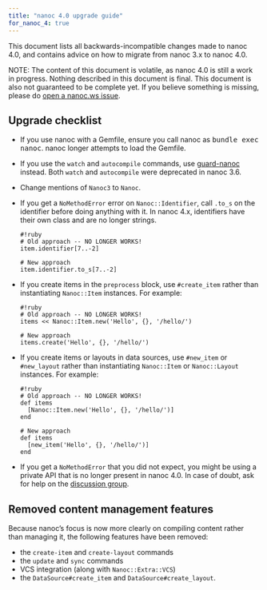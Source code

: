 ```yaml
---
title: "nanoc 4.0 upgrade guide"
for_nanoc_4: true
---
```


This document lists all backwards-incompatible changes made to nanoc 4.0, and contains advice on how to migrate from nanoc 3.x to nanoc 4.0.

NOTE: The content of this document is volatile, as nanoc 4.0 is still a work in progress. Nothing described in this document is final. This document is also not guaranteed to be complete yet. If you believe something is missing, please do <a href="https://github.com/nanoc/nanoc.ws/issues/new">open a nanoc.ws issue</a>.

## Upgrade checklist

* If you use nanoc with a Gemfile, ensure you call nanoc as <kbd>bundle exec nanoc</kbd>. nanoc longer attempts to load the Gemfile.

* If you use the `watch` and `autocompile` commands, use [guard-nanoc](https://github.com/guard/guard-nanoc) instead. Both `watch` and `autocompile` were deprecated in nanoc 3.6.

* Change mentions of `Nanoc3` to `Nanoc`.

* If you get a `NoMethodError` error on `Nanoc::Identifier`, call `.to_s` on the identifier before doing anything with it. In nanoc 4.x, identifiers have their own class and are no longer strings.

      #!ruby
      # Old approach -- NO LONGER WORKS!
      item.identifier[7..-2]

      # New approach
      item.identifier.to_s[7..-2]

* If you create items in the `preprocess` block, use `#create_item` rather than instantiating `Nanoc::Item` instances. For example:

      #!ruby
      # Old approach -- NO LONGER WORKS!
      items << Nanoc::Item.new('Hello', {}, '/hello/')

      # New approach
      items.create('Hello', {}, '/hello/')

* If you create items or layouts in data sources, use `#new_item` or `#new_layout` rather than instantiating `Nanoc::Item` or `Nanoc::Layout` instances. For example:

      #!ruby
      # Old approach -- NO LONGER WORKS!
      def items
        [Nanoc::Item.new('Hello', {}, '/hello/')]
      end

      # New approach
      def items
        [new_item('Hello', {}, '/hello/')]
      end

* If you get a `NoMethodError` that you did not expect, you might be using a private API that is no longer present in nanoc 4.0. In case of doubt, ask for help on the [discussion group](http://nanoc.ws/community/#discussion-groups).

## Removed content management features

Because nanoc’s focus is now more clearly on compiling content rather than managing it, the following features have been removed:

- the `create-item` and `create-layout` commands
- the `update` and `sync` commands
- VCS integration (along with `Nanoc::Extra::VCS`)
- the `DataSource#create_item` and `DataSource#create_layout`.

